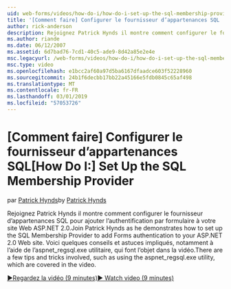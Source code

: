 ```yaml
---
uid: web-forms/videos/how-do-i/how-do-i-set-up-the-sql-membership-provider
title: '[Comment faire] Configurer le fournisseur d’appartenances SQL | Microsoft Docs'
author: rick-anderson
description: Rejoignez Patrick Hynds il montre comment configurer le fournisseur d’appartenances SQL pour ajouter l’authentification par formulaire à votre site Web ASP.NET 2.0. Il existe quelques Conseil...
ms.author: riande
ms.date: 06/12/2007
ms.assetid: 6d7bad76-7cd1-40c5-ade9-8d42a85e2e4e
msc.legacyurl: /web-forms/videos/how-do-i/how-do-i-set-up-the-sql-membership-provider
msc.type: video
ms.openlocfilehash: e1bcc2af60a97d5ba6167dfaadce603f52228960
ms.sourcegitcommit: 24b1f6decbb17bb22a45166e5fdb0845c65af498
ms.translationtype: MT
ms.contentlocale: fr-FR
ms.lasthandoff: 03/01/2019
ms.locfileid: "57053726"
---
```

<a name="how-do-i-set-up-the-sql-membership-provider"></a><span data-ttu-id="3a6f8-104">[Comment faire] Configurer le fournisseur d’appartenances SQL</span><span class="sxs-lookup"><span data-stu-id="3a6f8-104">[How Do I:] Set Up the SQL Membership Provider</span></span>
====================
<span data-ttu-id="3a6f8-105">par [Patrick Hynds](https://twitter.com/patrickhynds)</span><span class="sxs-lookup"><span data-stu-id="3a6f8-105">by [Patrick Hynds](https://twitter.com/patrickhynds)</span></span>

<span data-ttu-id="3a6f8-106">Rejoignez Patrick Hynds il montre comment configurer le fournisseur d’appartenances SQL pour ajouter l’authentification par formulaire à votre site Web ASP.NET 2.0.</span><span class="sxs-lookup"><span data-stu-id="3a6f8-106">Join Patrick Hynds as he demonstrates how to set up the SQL Membership Provider to add Forms authentication to your ASP.NET 2.0 Web site.</span></span> <span data-ttu-id="3a6f8-107">Voici quelques conseils et astuces impliqués, notamment à l’aide de l’aspnet\_regsql.exe utilitaire, qui font l’objet dans la vidéo.</span><span class="sxs-lookup"><span data-stu-id="3a6f8-107">There are a few tips and tricks involved, such as using the aspnet\_regsql.exe utility, which are covered in the video.</span></span>

[<span data-ttu-id="3a6f8-108">&#9654;Regardez la vidéo (9 minutes)</span><span class="sxs-lookup"><span data-stu-id="3a6f8-108">&#9654; Watch video (9 minutes)</span></span>](https://channel9.msdn.com/Blogs/ASP-NET-Site-Videos/how-do-i-set-up-the-sql-membership-provider)
